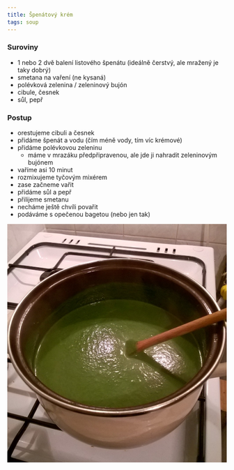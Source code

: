 ```yaml
---
title: Špenátový krém
tags: soup
---
```


### Suroviny
- 1 nebo 2 dvě balení listového špenátu (ideálně čerstvý, ale mražený je taky dobrý)
- smetana na vaření (ne kysaná)
- polévková zelenina / zeleninový bujón
- cibule, česnek
- sůl, pepř

### Postup
- orestujeme cibuli a česnek
- přidáme špenát a vodu (čím méně vody, tím víc krémové)
- přidáme polévkovou zeleninu
  - máme v mrazáku předpřipravenou, ale jde ji nahradit zeleninovým bujónem
- vaříme asi 10 minut
- rozmixujeme tyčovým mixérem
- zase začneme vařit
- přidáme sůl a pepř
- přilijeme smetanu
- necháme ještě chvíli povařit
- podáváme s opečenou bagetou (nebo jen tak)

![V hrnci](/fotky/spenatovy-krem-1.jpg)
